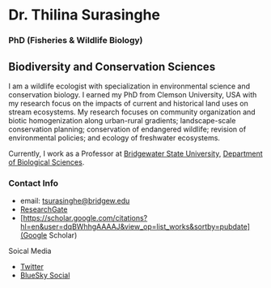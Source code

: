# Dr. Thilina Surasinghe
### PhD (Fisheries & Wildlife Biology) 
## Biodiversity and Conservation Sciences

I am a wildlife ecologist with specialization in environmental science and conservation biology. I earned my PhD from Clemson University, USA with my research focus on the impacts of current and historical land uses on stream ecosystems. 
My research focuses on community organization and biotic homogenization along urban-rural gradients; landscape-scale conservation planning; conservation of endangered wildlife; revision of environmental policies; and ecology of freshwater ecosystems.

Currently, I work as a Professor at [Bridgewater State University](https://www.bridgew.edu/), [Department of Biological Sciences](https://www.bridgew.edu/department/biological-sciences).

### Contact Info
* email: tsurasinghe@bridgew.edu
* [ResearchGate](https://www.researchgate.net/profile/Thilina-Surasinghe-2)
* [https://scholar.google.com/citations?hl=en&user=dqBWhhgAAAAJ&view_op=list_works&sortby=pubdate](Google Scholar)

Soical Media
* [Twitter](https://x.com/ThilinaSurasin1)
* [BlueSky Social](https://bsky.app/profile/thilinawildlife.bsky.social)
